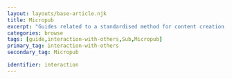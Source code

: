 ```yaml
---
layout: layouts/base-article.njk
title: Micropub
excerpt: "Guides related to a standardised method for content creation, editing and deletion"
categories: browse
tags: [guide,interaction-with-others,Sub,Micropub]
primary_tag: interaction-with-others
secondary_tag: Micropub

identifier: interaction
---
```

